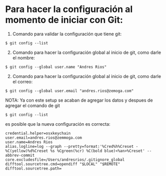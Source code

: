 # Para hacer la configuración al momento de iniciar con Git:

1. Comando para validar la configuración que tiene git:

```shell
$ git config --list
```

2. Comando para hacer la configuración global al inicio de git, como darle el nombre:

```shell
$ git config --global user.name "Andres Rios"
```

2. Comando para hacer la configuración global al inicio de git, como darle el correo:

```shell
$ git config --global user.email "andres.rios@zemoga.com"
```

NOTA: Ya con este setup se acaban de agregar los datos y despues de agregar el comando de git

```shell
$ git config --list
```

es posible que la nueva configuración es correcta:

```shell
credential.helper=osxkeychain
user.email=andres.rios@zemmoga.com
user.name=Andres Rios
alias.logline=log --graph --pretty=format:'%Cred%h%Creset -%C(yellow)%d%Creset %s %Cgreen(%cr) %C(bold blue)<%an>%Creset' --abbrev-commit
core.excludesfile=/Users/andresrios/.gitignore_global
difftool.sourcetree.cmd=opendiff "$LOCAL" "$REMOTE"
difftool.sourcetree.path=
```
